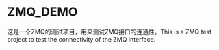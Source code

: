 # ZMQ_DEMO
这是一个ZMQ的测试项目，用来测试ZMQ接口的连通性。This is a ZMQ test project to test the connectivity of the ZMQ interface.
